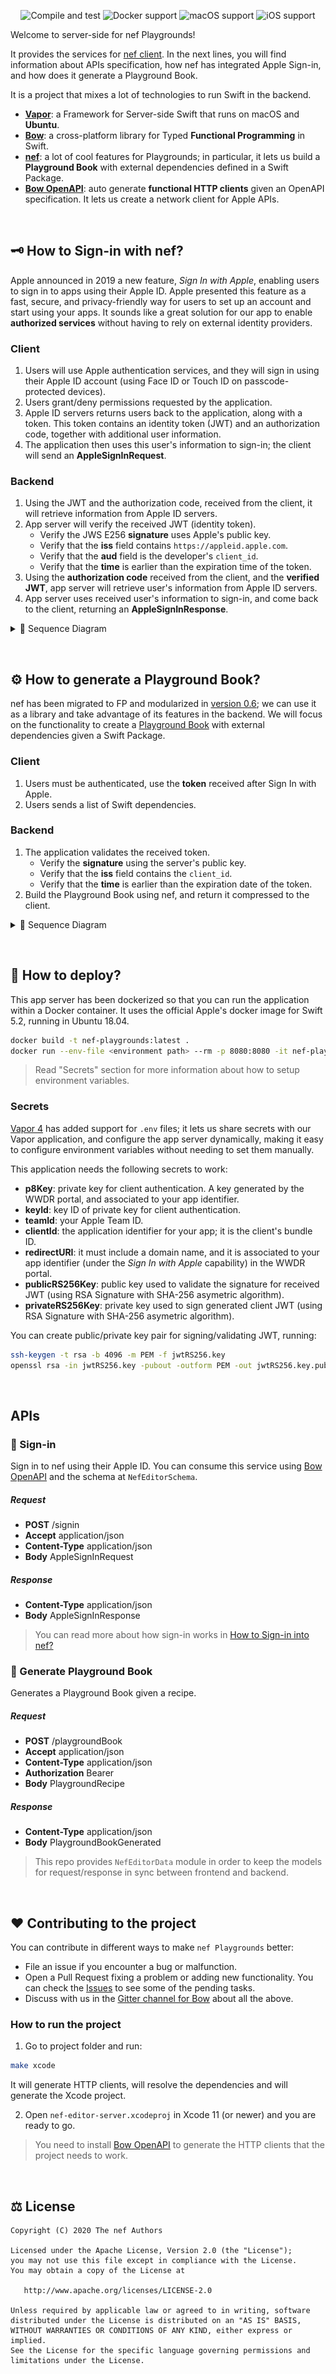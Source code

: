 <p align="center">
<img src="https://github.com/47deg/nef-editor-server/workflows/Compile%20and%20test/badge.svg" alt="Compile and test">
<img src="https://img.shields.io/badge/Docker-Ubuntu%2018.04-blue" alt="Docker support">
<img src="https://img.shields.io/badge/macos-10.15%2B-blueviolet" alt="macOS support">
<img src="https://img.shields.io/badge/iOS-10%2B-blueviolet" alt="iOS support">
</p>

Welcome to server-side for nef Playgrounds!

It provides the services for [nef client](https://github.com/bow-swift/nef-editor-client). In the next lines, you will find information about APIs specification, how nef has integrated Apple Sign-in, and how does it generate a Playground Book.

It is a project that mixes a lot of technologies to run Swift in the backend.
- [**Vapor**](https://vapor.codes/): a Framework for Server-side Swift that runs on macOS and **Ubuntu**.
- [**Bow**](https://bow-swift.io/): a cross-platform library for Typed **Functional Programming** in Swift.
- [**nef**](https://nef.bow-swift.io): a lot of cool features for Playgrounds; in particular, it lets us build a **Playground Book** with external dependencies defined in a Swift Package.
- [**Bow OpenAPI**](https://openapi.bow-swift.io): auto generate **functional HTTP clients** given an OpenAPI specification. It lets us create a network client for Apple APIs.

&nbsp;


## 🗝 How to Sign-in with nef?

Apple announced in 2019 a new feature, *Sign In with Apple*, enabling users to sign in to apps using their Apple ID. Apple presented this feature as a fast, secure, and privacy-friendly way for users to set up an account and start using your apps. It sounds like a great solution for our app to enable **authorized services** without having to rely on external identity providers.

### Client
1. Users will use Apple authentication services, and they will sign in using their Apple ID account (using Face ID or Touch ID on passcode-protected devices).
2. Users grant/deny permissions requested by the application.
3. Apple ID servers returns users back to the application, along with a token. This token contains an identity token (JWT) and an authorization code, together with additional user information.
4. The application then uses this user's information to sign-in; the client will send an **AppleSignInRequest**.

### Backend
1. Using the JWT and the authorization code, received from the client, it will retrieve information from Apple ID servers.
2. App server will verify the received JWT (identity token).
   - Verify the JWS E256 **signature** uses Apple's public key.
   - Verify that the **iss** field contains `https://appleid.apple.com`.
   - Verify that the **aud** field is the developer's `client_id`.
   - Verify that the **time** is earlier than the expiration time of the token.
3. Using the **authorization code** received from the client, and the **verified JWT**, app server will retrieve user's information from Apple ID servers.
4. App server uses received user's information to sign-in, and come back to the client, returning an **AppleSignInResponse**.


<details>
<summary>📣 Sequence Diagram</summary>
<p align="center">
    <img src="assets/sign-in.png" alt="Apple sign-in flow" width="100%"/>
</p>
</details>

&nbsp;


## ⚙️ How to generate a Playground Book?

nef has been migrated to FP and modularized in [version 0.6](https://github.com/bow-swift/nef/releases/tag/0.6.0); we can use it as a library and take advantage of its features in the backend. We will focus on the functionality to create a [Playground Book](https://github.com/bow-swift/nef#-creating-a-playground-book) with external dependencies given a Swift Package.

### Client
1. Users must be authenticated, use the **token** received after Sign In with Apple.
2. Users sends a list of Swift dependencies.

### Backend
1. The application validates the received token.
   - Verify the **signature** using the server's public key.
   - Verify that the **iss** field contains the `client_id`.
   - Verify that the **time** is earlier than the expiration date of the token.
2. Build the Playground Book using nef, and return it compressed to the client.

<details>
<summary>📣 Sequence Diagram</summary>
<p align="center">
    <img src="assets/playground-book.png" alt="Generate Playground Book" width="75%"/>
</p>
</details>

&nbsp;


## 📲 How to deploy?

This app server has been dockerized so that you can run the application within a Docker container. It uses the official Apple's docker image for Swift 5.2, running in Ubuntu 18.04.

```bash
docker build -t nef-playgrounds:latest .
docker run --env-file <environment path> --rm -p 8080:8080 -it nef-playgrounds:latest
```

> Read "Secrets" section for more information about how to setup environment variables.

### Secrets
[Vapor 4](https://docs.vapor.codes/4.0/environment/) has added support for `.env` files; it lets us share secrets with our Vapor application, and configure the app server dynamically, making it easy to configure environment variables without needing to set them manually.

This application needs the following secrets to work:
- **p8Key**: private key for client authentication. A key generated by the WWDR portal, and associated to your app identifier.
- **keyId**: key ID of private key for client authentication.
- **teamId**: your Apple Team ID.
- **clientId**: the application identifier for your app; it is the client's bundle ID.
- **redirectURI**: it must include a domain name, and it is associated to your app identifier (under the *Sign In with Apple* capability) in the WWDR portal.
- **publicRS256Key**: public key used to validate the signature for received JWT (using RSA Signature with SHA-256 asymetric algorithm).
- **privateRS256Key**: private key used to sign generated client JWT (using RSA Signature with SHA-256 asymetric algorithm).

You can create public/private key pair for signing/validating JWT, running:
```bash
ssh-keygen -t rsa -b 4096 -m PEM -f jwtRS256.key
openssl rsa -in jwtRS256.key -pubout -outform PEM -out jwtRS256.key.pub
```

&nbsp;


## APIs

### 🔌 Sign-in
Sign in to nef using their Apple ID. You can consume this service using [Bow OpenAPI](https://openapi.bow-swift.io) and the schema at `NefEditorSchema`.

##### Request
- **POST** /signin
- **Accept** application/json
- **Content-Type** application/json
- **Body** AppleSignInRequest

##### Response
- **Content-Type** application/json
- **Body** AppleSignInResponse

> You can read more about how sign-in works in [How to Sign-in into nef?](#-how-to-sign-in-into-nef)

### 🔌 Generate Playground Book
Generates a Playground Book given a recipe.

##### Request
- **POST** /playgroundBook
- **Accept** application/json
- **Content-Type** application/json
- **Authorization** Bearer
- **Body** PlaygroundRecipe

##### Response
- **Content-Type** application/json
- **Body** PlaygroundBookGenerated

> This repo provides `NefEditorData` module in order to keep the models for request/response in sync between frontend and backend.

&nbsp;


## ❤️ Contributing to the project

You can contribute in different ways to make `nef Playgrounds` better:

- File an issue if you encounter a bug or malfunction.
- Open a Pull Request fixing a problem or adding new functionality. You can check the [Issues](https://github.com/47deg/nef-editor-server/issues) to see some of the pending tasks.
- Discuss with us in the [Gitter channel for Bow](https://gitter.im/bowswift/bow) about all the above.

### How to run the project

1. Go to project folder and run:
```bash
make xcode
```
It will generate HTTP clients, will resolve the dependencies and will generate the Xcode project.

2. Open `nef-editor-server.xcodeproj` in Xcode 11 (or newer) and you are ready to go.

> You need to install [Bow OpenAPI](https://openapi.bow-swift.io/) to generate the HTTP clients that the project needs to work.

&nbsp;


## ⚖️ License

    Copyright (C) 2020 The nef Authors

    Licensed under the Apache License, Version 2.0 (the "License");
    you may not use this file except in compliance with the License.
    You may obtain a copy of the License at

       http://www.apache.org/licenses/LICENSE-2.0

    Unless required by applicable law or agreed to in writing, software
    distributed under the License is distributed on an "AS IS" BASIS,
    WITHOUT WARRANTIES OR CONDITIONS OF ANY KIND, either express or implied.
    See the License for the specific language governing permissions and
    limitations under the License.
